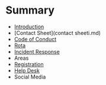 # Summary

* [Introduction](README.md)
* [Contact Sheet](contact sheeti.md)
* [Code of Conduct](code_of_conduct.md)
* [Rota](rota.md)
* [Incident Response](incident_response.md)
* Areas
* [Registration](areas/registration.md)
* [Help Desk](areas/help_desk.md)
* Social Media

